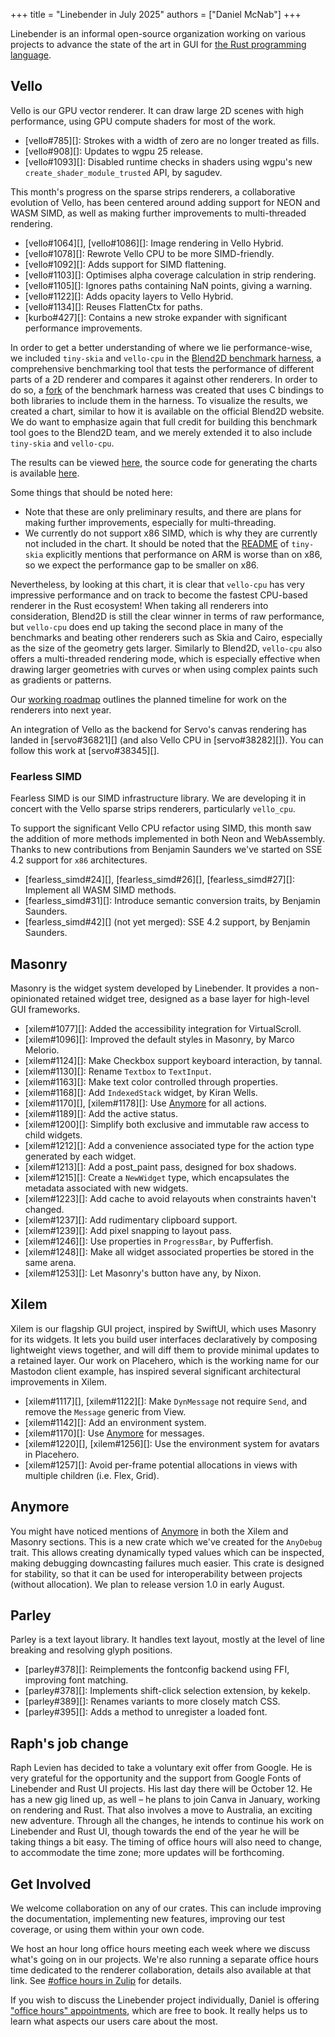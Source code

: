 +++
title = "Linebender in July 2025"
authors = ["Daniel McNab"]
+++

Linebender is an informal open-source organization working on various projects to advance the state of the art in GUI for [the Rust programming language](https://rust-lang.org).

## Vello

Vello is our GPU vector renderer.
It can draw large 2D scenes with high performance, using GPU compute shaders for most of the work.

- [vello#785][]: Strokes with a width of zero are no longer treated as fills.
- [vello#908][]: Updates to wgpu 25 release.
- [vello#1093][]: Disabled runtime checks in shaders using wgpu's new `create_shader_module_trusted` API, by sagudev.

This month's progress on the sparse strips renderers, a collaborative evolution of Vello, has been centered around adding support for NEON and WASM SIMD, as well as making further improvements to multi-threaded rendering.

- [vello#1064][], [vello#1086][]: Image rendering in Vello Hybrid.
- [vello#1078][]: Rewrote Vello CPU to be more SIMD-friendly.
- [vello#1092][]: Adds support for SIMD flattening.
- [vello#1103][]: Optimises alpha coverage calculation in strip rendering.
- [vello#1105][]: Ignores paths containing NaN points, giving a warning.
- [vello#1122][]: Adds opacity layers to Vello Hybrid.
- [vello#1134][]: Reuses FlattenCtx for paths.
- [kurbo#427][]: Contains a new stroke expander with significant performance improvements.

<!-- TODO: Clean up long sentences, hedge, ensure link text is meaningfuly, etc. -->
In order to get a better understanding of where we lie performance-wise, we included `tiny-skia` and `vello-cpu` in the [Blend2D benchmark harness](https://blend2d.com/performance.html), a comprehensive benchmarking tool that tests the performance of different parts of a 2D renderer and compares it against other renderers.
In order to do so, a [fork](https://github.com/LaurenzV/blend2d-apps/tree/benching) of the benchmark harness was created that uses C bindings to both libraries to include them in the harness.
To visualize the results, we created a chart, similar to how it is available on the official Blend2D website.
We do want to emphasize again that full credit for building this benchmark tool goes to the Blend2D team, and we merely extended it to also include `tiny-skia` and `vello-cpu`.

The results can be viewed [here](https://laurenzv.github.io/vello_chart/), the source code for generating the charts is available [here](https://github.com/LaurenzV/vello_chart).

Some things that should be noted here:

- Note that these are only preliminary results, and there are plans for making further improvements, especially for multi-threading.
- We currently do not support x86 SIMD, which is why they are currently not included in the chart.
  It should be noted that the [README](https://github.com/linebender/tiny-skia?tab=readme-ov-file#performance) of `tiny-skia` explicitly mentions that performance on ARM is worse than on x86, so we expect the performance gap to be smaller on x86.

Nevertheless, by looking at this chart, it is clear that `vello-cpu` has very impressive performance and on track to become the fastest CPU-based renderer in the Rust ecosystem! When taking all renderers into consideration, Blend2D is still the clear winner in terms of raw performance, but `vello-cpu` does end up taking the second place in many of the benchmarks and beating other renderers such as Skia and Cairo, especially as the size of the geometry gets larger. Similarly to Blend2D, `vello-cpu` also offers a multi-threaded rendering mode, which is especially effective when drawing larger geometries with curves or when using complex paints such as gradients or patterns.

Our [working roadmap](https://docs.google.com/document/d/1ZquH-53j2OedTbgEKCJBKTh4WLE11UveM10mNdnVARY/edit?tab=t.0#heading=h.j3duh9pgdm94) outlines the planned timeline for work on the renderers into next year.

An integration of Vello as the backend for Servo's canvas rendering has landed in [servo#36821][] (and also Vello CPU in [servo#38282][]).
You can follow this work at [servo#38345][].

<!-- TODO: Screenshot of chart, maybe? -->

### Fearless SIMD

Fearless SIMD is our SIMD infrastructure library.
We are developing it in concert with the Vello sparse strips renderers, particularly `vello_cpu`.

To support the significant Vello CPU refactor using SIMD, this month saw the addition of more methods implemented in both Neon and WebAssembly.
Thanks to new contributions from Benjamin Saunders we've started on SSE 4.2 support for `x86` architectures.

- [fearless_simd#24][], [fearless_simd#26][], [fearless_simd#27][]: Implement all WASM SIMD methods.
- [fearless_simd#31][]: Introduce semantic conversion traits, by Benjamin Saunders.
- [fearless_simd#42][] (not yet merged): SSE 4.2 support, by Benjamin Saunders.

## Masonry

Masonry is the widget system developed by Linebender.
It provides a non-opinionated retained widget tree, designed as a base layer for high-level GUI frameworks.

<!-- TODO: Trim again? -->
- [xilem#1077][]: Added the accessibility integration for VirtualScroll.
- [xilem#1096][]: Improved the default styles in Masonry, by Marco Melorio.
- [xilem#1124][]: Make Checkbox support keyboard interaction, by tannal.
- [xilem#1130][]: Rename `Textbox` to `TextInput`.
- [xilem#1163][]: Make text color controlled through properties.
- [xilem#1168][]: Add `IndexedStack` widget, by Kiran Wells.
- [xilem#1170][], [xilem#1178][]: Use [Anymore](#anymore) for all actions.
- [xilem#1189][]: Add the active status.
- [xilem#1200][]: Simplify both exclusive and immutable raw access to child widgets.
- [xilem#1212][]: Add a convenience associated type for the action type generated by each widget.
- [xilem#1213][]: Add a post_paint pass, designed for box shadows.
- [xilem#1215][]: Create a `NewWidget` type, which encapsulates the metadata associated with new widgets.
- [xilem#1223][]: Add cache to avoid relayouts when constraints haven't changed.
- [xilem#1237][]: Add rudimentary clipboard support.
- [xilem#1239][]: Add pixel snapping to layout pass.
- [xilem#1246][]: Use properties in `ProgressBar`, by Pufferfish.
- [xilem#1248][]: Make all widget associated properties be stored in the same arena.
- [xilem#1253][]: Let Masonry's button have any, by Nixon.

<!-- TODO: Screenshot for xilem#1096? -->

<!-- <figure>

<img style="height: auto" width="1464" height="955" src="multiple_windows.png" alt="Three overlapping windows on a black background. The frontmost window is titled Second Window, has text displaying a count of 11, a plus button, and a minus button, stacked vertically. Behind it is First Window, which is the same with a count of 13. At the back is a window titled Multiple Windows, which shows a map from the aforementioned windows to their values above a textbox and Add button. The textbox contains the text Next Window.">

<figcaption>

As of [xilem#1038][] Masonry (and Xilem) support multiple windows.

</figcaption>
</figure> -->

## Xilem

Xilem is our flagship GUI project, inspired by SwiftUI, which uses Masonry for its widgets.
It lets you build user interfaces declaratively by composing lightweight views together, and will diff them to provide minimal updates to a retained layer.
Our work on Placehero, which is the working name for our Mastodon client example, has inspired several significant architectural improvements in Xilem.

- [xilem#1117][], [xilem#1122][]: Make `DynMessage` not require `Send`, and remove the `Message` generic from View.
- [xilem#1142][]: Add an environment system.
- [xilem#1170][]: Use [Anymore](#anymore) for messages.
- [xilem#1220][], [xilem#1256][]: Use the environment system for avatars in Placehero.
- [xilem#1257][]: Avoid per-frame potential  allocations in views with multiple children (i.e. Flex, Grid).

<!-- Image of Xilem Chess GUI, if we have permission. -->

## Anymore

You might have noticed mentions of [Anymore](https://github.com/linebender/anymore) in both the Xilem and Masonry sections.
This is a new crate which we've created for the `AnyDebug` trait.
This allows creating dynamically typed values which can be inspected, making debugging downcasting failures much easier.
This crate is designed for stability, so that it can be used for interoperability between projects (without allocation).
We plan to release version 1.0 in early August.

## Parley

Parley is a text layout library.
It handles text layout, mostly at the level of line breaking and resolving glyph positions.

- [parley#378][]: Reimplements the fontconfig backend using FFI, improving font matching.
- [parley#378][]: Implements shift-click selection extension, by kekelp.
- [parley#389][]: Renames variants to more closely match CSS.
- [parley#395][]: Adds a method to unregister a loaded font.

<!-- ## TODO: The other project news items? -->

## Raph's job change

Raph Levien has decided to take a voluntary exit offer from Google.
He is very grateful for the opportunity and the support from Google Fonts of Linebender and Rust UI projects.
His last day there will be October 12.
He has a new gig lined up, as well – he plans to join Canva in January, working on rendering and Rust.
That also involves a move to Australia, an exciting new adventure.
Through all the changes, he intends to continue his work on Linebender and Rust UI, though towards the end of the year he will be taking things a bit easy.
The timing of office hours will also need to change, to accommodate the time zone; more updates will be forthcoming.

## Get Involved

We welcome collaboration on any of our crates.
This can include improving the documentation, implementing new features, improving our test coverage, or using them within your own code.

We host an hour long office hours meeting each week where we discuss what's going on in our projects.
We're also running a separate office hours time dedicated to the renderer collaboration, details also available at that link.
See [#office hours in Zulip](https://xi.zulipchat.com/#narrow/channel/359642-office-hours) for details.

If you wish to discuss the Linebender project individually, Daniel is offering ["office hours" appointments](https://calendar.google.com/calendar/u/0/appointments/schedules/AcZssZ32eQYJ9DtZ_wJaYNtT36YioETiloZDIdImFpBFRo5-XsqGzpikgkg47LPsiHhpiwiQ1orOwwW2), which are free to book.
It really helps us to learn what aspects our users care about the most.

<!-- [Fearless SIMD]: https://github.com/linebender/fearless_simd
[#simd channel]: https://xi.zulipchat.com/#narrow/channel/514230-simd -->
